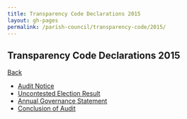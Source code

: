 ```yaml
---
title: Transparency Code Declarations 2015
layout: gh-pages
permalink: /parish-council/transparency-code/2015/
---
```


<h2>Transparency Code Declarations 2015</h2>

<a href="../">Back</a>

<ul>
	<li><a href="./2015-transparency-code-audit-notice.pdf">Audit Notice</a></li>
	<li><a href="./2015-uncontested-election-result.pdf">Uncontested Election Result</a></li>
	<li><a href="./2015-annual-governance-statement.pdf">Annual Governance Statement</a></li>
	<li><a href="./2015-conclusion-of-audit.pdf">Conclusion of Audit</a></li>
</ul>
